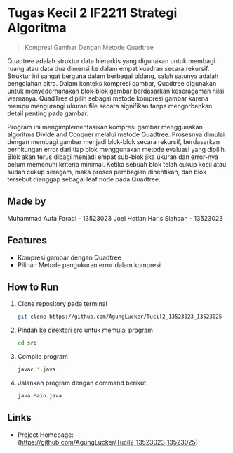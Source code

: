 
# Tugas Kecil 2 IF2211 Strategi Algoritma
> Kompresi Gambar Dengan Metode Quadtree 

Quadtree adalah struktur data hierarkis yang digunakan untuk membagi ruang atau data dua dimensi ke dalam empat kuadran secara rekursif. Struktur ini sangat berguna dalam berbagai bidang, salah satunya adalah pengolahan citra. Dalam konteks kompresi gambar, Quadtree digunakan untuk menyederhanakan blok-blok gambar berdasarkan keseragaman nilai warnanya. QuadTree dipilih sebagai metode kompresi gambar karena mampu mengurangi ukuran file secara signifikan tanpa mengorbankan detail penting pada gambar.

Program ini mengimplementasikan kompresi gambar menggunakan algoritma Divide and Conquer melalui metode Quadtree. Prosesnya dimulai dengan membagi gambar menjadi blok-blok secara rekursif, berdasarkan perhitungan error dari tiap blok menggunakan metode evaluasi yang dipilih. Blok akan terus dibagi menjadi empat sub-blok jika ukuran dan error-nya belum memenuhi kriteria minimal. Ketika sebuah blok telah cukup kecil atau sudah cukup seragam, maka proses pembagian dihentikan, dan blok tersebut dianggap sebagai leaf node pada Quadtree.


## Made by
Muhammad Aufa Farabi - 13523023
Joel Hotlan Haris Siahaan - 13523023

## Features
* Kompresi gambar dengan Quadtree
* Pilihan Metode pengukuran error dalam kompresi


## How to Run
1. Clone repository pada terminal
   ```sh
   git clone https://github.com/AgungLucker/Tucil2_13523023_13523025
   ```
2. Pindah ke direktori src untuk memulai program
    ```sh
    cd src
    ```
2. Compile program 
    ```sh
    javac *.java
    ```
3. Jalankan program dengan command berikut
    ```sh
    java Main.java 
    ```

## Links
- Project Homepage:
(https://github.com/AgungLucker/Tucil2_13523023_13523025)

